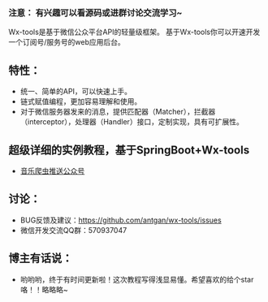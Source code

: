 ### 注意： 有兴趣可以看源码或进群讨论交流学习~
Wx-tools是基于微信公众平台API的轻量级框架。
基于Wx-tools你可以开速开发一个订阅号/服务号的web应用后台。

## 特性：
* 统一、简单的API，可以快速上手。
* 链式赋值编程，更加容易理解和使用。
* 对于微信服务器发来的消息，提供匹配器（Matcher），拦截器（interceptor），处理器（Handler）接口，定制实现，具有可扩展性。
 
## 超级详细的实例教程，基于SpringBoot+Wx-tools
* [音乐爬虫推送公众号](https://blog.csdn.net/antgan/article/details/80288061)

## 讨论：
* BUG反馈及建议：https://github.com/antgan/wx-tools/issues
* 微信开发交流QQ群：570937047

## 博主有话说：
* 哟哟哟，终于有时间更新啦！这次教程写得浅显易懂。希望喜欢的给个star咯！！略略略~
